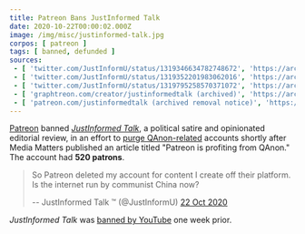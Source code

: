 ```yaml
---
title: Patreon Bans JustInformed Talk
date: 2020-10-22T00:00:02.000Z
image: /img/misc/justinformed-talk.jpg
corpos: [ patreon ]
tags: [ banned, defunded ]
sources:
 - [ 'twitter.com/JustInformU/status/1319346634782748672', 'https://archive.is/PVwer' ]
 - [ 'twitter.com/JustInformU/status/1319352201983062016', 'https://archive.is/QYbe8' ]
 - [ 'twitter.com/JustInformU/status/1319795258570371072', 'https://archive.is/N2QhL' ]
 - [ 'graphtreon.com/creator/justinformedtalk (archived)', 'https://archive.is/fI5Uw' ]
 - [ 'patreon.com/justinformedtalk (archived removal notice)', 'https://archive.is/644KC' ]
---
```


[Patreon](/patreon/) banned [_JustInformed
Talk_](https://justinformednews.com/), a political satire and opinionated
editorial review, in an effort to [purge QAnon-related](notice.png) accounts
shortly after Media Matters published an article titled "Patreon is profiting
from QAnon." The account had **520 patrons**.

> So Patreon deleted my account for content I create off their platform. Is the
> internet run by communist China now?
>
> -- JustInformed Talk ™️  (@JustInformU) [22 Oct 2020](https://archive.is/QYbe8#selection-871.0-871.115)

_JustInformed Talk_ was [banned by YouTube](/events/youtube-bans-justinformed-talk/) one week prior.
